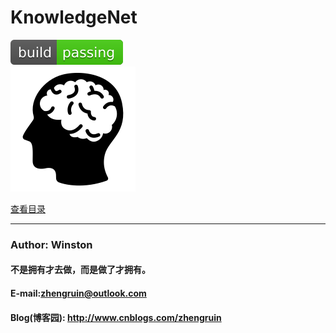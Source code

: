 # KnowledgeNet
![](/images/logo/passing.svg) <br>
![knowledgenet-logo]



[查看目录](/content.md)









***
### Author: Winston
#### 不是拥有才去做，而是做了才拥有。
#### E-mail:zhengruin@outlook.com 
#### Blog(博客园): http://www.cnblogs.com/zhengruin

[knowledgenet-logo]: /images/brain.png




